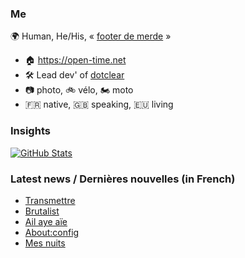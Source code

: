 ### Me

🌍 Human, He/His, « [footer de merde](https://open-time.net/post/2013/07/17/La-veritable-histoire-du-Footer-de-merde-) » 
* 🏠 https://open-time.net 
* 🛠️ Lead dev' of [dotclear](https://git.dotclear.org/dev/dotclear)
* 📷 photo, 🚲 vélo, 🏍️ moto 
* 🇫🇷 native, 🇬🇧 speaking, 🇪🇺 living

### Insights

[![GitHub Stats](https://github-readme-stats-sigma-five.vercel.app/api?username=franck-paul)](https://github.com/franck-paul)

### Latest news / Dernières nouvelles (in French)

<!-- BLOG-POST-LIST:START -->
- [Transmettre](https://open-time.net/post/2024/10/16/Transmettre)
- [Brutalist](https://open-time.net/post/2024/10/15/Brutalist)
- [Ail aye aïe](https://open-time.net/post/2024/10/14/Ail-aye-aie)
- [About:config](https://open-time.net/post/2024/10/13/About%3Aconfig)
- [Mes nuits](https://open-time.net/post/2024/10/12/Mes-nuits)
<!-- BLOG-POST-LIST:END -->
